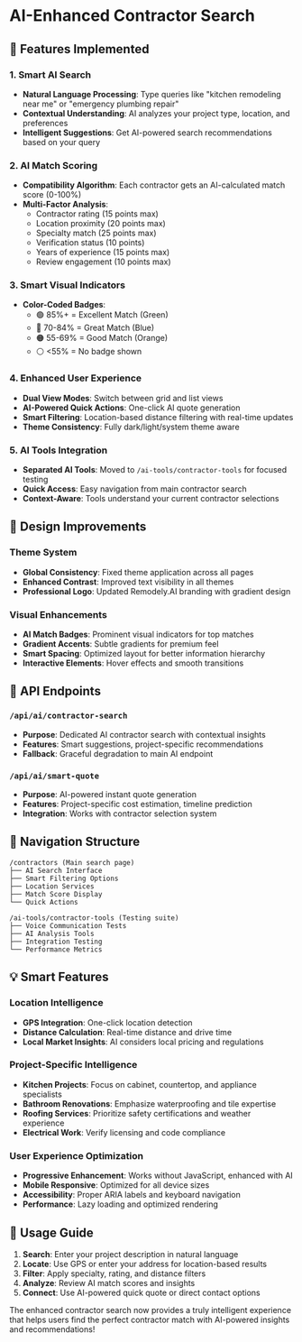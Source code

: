 # AI-Enhanced Contractor Search

## 🤖 Features Implemented

### 1. **Smart AI Search**
- **Natural Language Processing**: Type queries like "kitchen remodeling near me" or "emergency plumbing repair"
- **Contextual Understanding**: AI analyzes your project type, location, and preferences
- **Intelligent Suggestions**: Get AI-powered search recommendations based on your query

### 2. **AI Match Scoring**
- **Compatibility Algorithm**: Each contractor gets an AI-calculated match score (0-100%)
- **Multi-Factor Analysis**: 
  - Contractor rating (15 points max)
  - Location proximity (20 points max)
  - Specialty match (25 points max)
  - Verification status (10 points)
  - Years of experience (15 points max)
  - Review engagement (10 points max)

### 3. **Smart Visual Indicators**
- **Color-Coded Badges**: 
  - 🟢 85%+ = Excellent Match (Green)
  - 🔵 70-84% = Great Match (Blue)
  - 🟠 55-69% = Good Match (Orange)
  - ⚪ <55% = No badge shown

### 4. **Enhanced User Experience**
- **Dual View Modes**: Switch between grid and list views
- **AI-Powered Quick Actions**: One-click AI quote generation
- **Smart Filtering**: Location-based distance filtering with real-time updates
- **Theme Consistency**: Fully dark/light/system theme aware

### 5. **AI Tools Integration**
- **Separated AI Tools**: Moved to `/ai-tools/contractor-tools` for focused testing
- **Quick Access**: Easy navigation from main contractor search
- **Context-Aware**: Tools understand your current contractor selections

## 🎨 Design Improvements

### Theme System
- **Global Consistency**: Fixed theme application across all pages
- **Enhanced Contrast**: Improved text visibility in all themes
- **Professional Logo**: Updated Remodely.AI branding with gradient design

### Visual Enhancements
- **AI Match Badges**: Prominent visual indicators for top matches
- **Gradient Accents**: Subtle gradients for premium feel
- **Smart Spacing**: Optimized layout for better information hierarchy
- **Interactive Elements**: Hover effects and smooth transitions

## 🔗 API Endpoints

### `/api/ai/contractor-search`
- **Purpose**: Dedicated AI contractor search with contextual insights
- **Features**: Smart suggestions, project-specific recommendations
- **Fallback**: Graceful degradation to main AI endpoint

### `/api/ai/smart-quote`
- **Purpose**: AI-powered instant quote generation
- **Features**: Project-specific cost estimation, timeline prediction
- **Integration**: Works with contractor selection system

## 🚀 Navigation Structure

```
/contractors (Main search page)
├── AI Search Interface
├── Smart Filtering Options
├── Location Services
├── Match Score Display
└── Quick Actions

/ai-tools/contractor-tools (Testing suite)
├── Voice Communication Tests
├── AI Analysis Tools
├── Integration Testing
└── Performance Metrics
```

## 💡 Smart Features

### Location Intelligence
- **GPS Integration**: One-click location detection
- **Distance Calculation**: Real-time distance and drive time
- **Local Market Insights**: AI considers local pricing and regulations

### Project-Specific Intelligence
- **Kitchen Projects**: Focus on cabinet, countertop, and appliance specialists
- **Bathroom Renovations**: Emphasize waterproofing and tile expertise
- **Roofing Services**: Prioritize safety certifications and weather experience
- **Electrical Work**: Verify licensing and code compliance

### User Experience Optimization
- **Progressive Enhancement**: Works without JavaScript, enhanced with AI
- **Mobile Responsive**: Optimized for all device sizes
- **Accessibility**: Proper ARIA labels and keyboard navigation
- **Performance**: Lazy loading and optimized rendering

## 🎯 Usage Guide

1. **Search**: Enter your project description in natural language
2. **Locate**: Use GPS or enter your address for location-based results
3. **Filter**: Apply specialty, rating, and distance filters
4. **Analyze**: Review AI match scores and insights
5. **Connect**: Use AI-powered quick quote or direct contact options

The enhanced contractor search now provides a truly intelligent experience that helps users find the perfect contractor match with AI-powered insights and recommendations!

